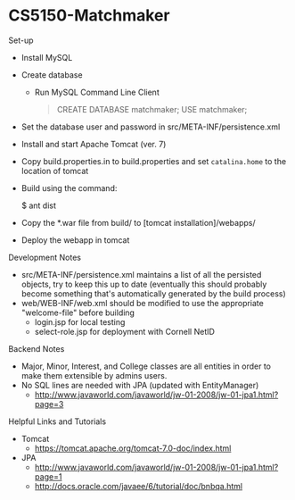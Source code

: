 CS5150-Matchmaker
=================

Set-up
- Install MySQL
- Create database
  - Run MySQL Command Line Client

      > CREATE DATABASE matchmaker;
      > USE matchmaker;

- Set the database user and password in src/META-INF/persistence.xml
- Install and start Apache Tomcat (ver. 7)
- Copy build.properties.in to build.properties and set `catalina.home` to the
  location of tomcat
- Build using the command:

    $ ant dist

- Copy the *.war file from build/ to [tomcat installation]/webapps/
- Deploy the webapp in tomcat

Development Notes
- src/META-INF/persistence.xml maintains a list of all the persisted objects,
  try to keep this up to date (eventually this should probably become something
  that's automatically generated by the build process)
- web/WEB-INF/web.xml should be modified to use the appropriate "welcome-file"
  before building
  - login.jsp for local testing
  - select-role.jsp for deployment with Cornell NetID

Backend Notes
- Major, Minor, Interest, and College classes are all entities in order to make
  them extensible by admins users.
- No SQL lines are needed with JPA (updated with EntityManager)
  - http://www.javaworld.com/javaworld/jw-01-2008/jw-01-jpa1.html?page=3

Helpful Links and Tutorials
- Tomcat
  - https://tomcat.apache.org/tomcat-7.0-doc/index.html
- JPA
  - http://www.javaworld.com/javaworld/jw-01-2008/jw-01-jpa1.html?page=1
  - http://docs.oracle.com/javaee/6/tutorial/doc/bnbqa.html
